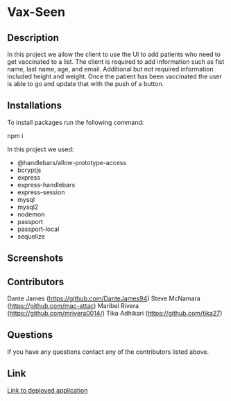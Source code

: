 # Vax-Seen



## Description
In this project we allow the client to use the UI to add patients who need to get vaccinated to a list. The client is required to add information such as fist name, last name, age, and email. Additional but not required information included height and weight. Once the patient has been vaccinated the user is able to go and update that with the push of a button.



## Installations
To install packages run the following command:

npm i

In this project we used:
* @handlebars/allow-prototype-access
* bcryptjs
* express
* express-handlebars
* express-session
* mysql
* mysql2
* nodemon
* passport
* passport-local
* sequelize


## Screenshots


## Contributors
Dante James (https://github.com/DanteJames94)
Steve McNamara (https://github.com/mac-attac)
Maribel Rivera (https://github.com/mrivera0014/)
Tika Adhikari (https://github.com/tika27)


## Questions
If you have any questions contact any of the contributors listed above.

## Link 

[Link to deployed application]()